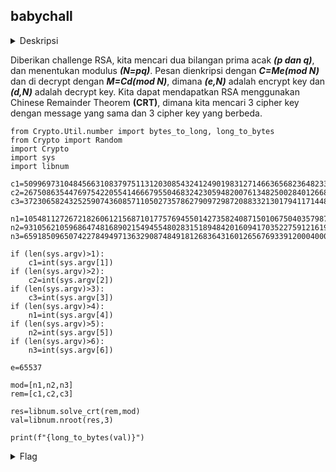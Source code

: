 ## babychall

<details>
  <summary>Deskripsi</summary>
  
  > Welcome to ARACTF! To start the CTF, please translate this flag that I get from display banner! [Good Morning](https://www.youtube.com/watch?v=SBrXvqRfb5M) <br>
  > Format : ARA2023{lowercase_flag} <br>
  > [Attachments](./pairs_of_numbers.txt) <br>
  > Author: circlebytes#5520
  
</details>

Diberikan challenge RSA, kita mencari dua bilangan prima acak <b><i>(p dan q)</i></b>, dan menentukan modulus <b><i>(N=pq)</i></b>.
Pesan dienkripsi dengan <b><i>C=Me(mod N)</i></b> dan di decrypt dengan <b><i>M=Cd(mod N)</i></b>, dimana <b><i>(e,N)</i></b> adalah encrypt key dan <b><i>(d,N)</i></b> adalah decrypt key. Kita dapat mendapatkan RSA menggunakan Chinese Remainder Theorem <b>(CRT)</b>, dimana kita mencari 3 cipher key dengan message yang sama dan 3 cipher key yang berbeda.

```python3
from Crypto.Util.number import bytes_to_long, long_to_bytes
from Crypto import Random
import Crypto
import sys
import libnum

c1=50996973104845663108379751131203085432412490198312714663656823648233038479298192861451834246930208140110173699058527919020115432586705400467345647806522331396447650847650133013246673390879222719169248862420278256322967718701700458729207793124758166438641448112314489945863231881982352790765130535004090053677
c2=2675086354476975422055414666795504683242305948200761348250028401266882028494792724072473530888031343997988485639367375927974100307107406775103695198800703704181414736281388464205429123159605048186634852771717909704864647112817586024682299987868607933059634279556321476204813521201682662328510086496215821461
c3=37230658243252590743608571105027357862790972987208833213017941171448753815654839901699526651433771324826895355671255944414893947963934979068257310367315935701270804390799121669635153012916402271190722618997500392911737767143316552376495882986935695146970853914275481717400268832644987157988727575513351441919

n1=105481127267218260612156871017757694550142735824087150106750403579877495059230413046181301355871045357138033343315900732228502875706659244844711538497850413046440270578916645981161000807526427004236918404837363404678029443944950655102252423415631977020625826867728898231382737396728896847618010577420408630133
n2=93105621059686474816890215494554802831518948420160941703522759121619785851270608634130307450227557987976818162331982289634215037184075864787223681218982602092806757888533587126974091077190242797461318907280759075612577475534626062060960739269828789274137274363970056276139434039315860052556417340696998509271
n3=65918509650742278494971363290874849181268364316012656769339120004000702945271942533097529884964063109377036715847176196280943807261986848593000424143320280053279021411394267268255337783494901606319687457351586915314662800434632332988978858085931586830283694881538759008360486661936884202274973387108214754101

if (len(sys.argv)>1):
    c1=int(sys.argv[1])
if (len(sys.argv)>2):
    c2=int(sys.argv[2])
if (len(sys.argv)>3):
    c3=int(sys.argv[3])
if (len(sys.argv)>4):
    n1=int(sys.argv[4])
if (len(sys.argv)>5):
    n2=int(sys.argv[5])
if (len(sys.argv)>6):
    n3=int(sys.argv[6])

e=65537

mod=[n1,n2,n3]
rem=[c1,c2,c3]

res=libnum.solve_crt(rem,mod)
val=libnum.nroot(res,3)

print(f"{long_to_bytes(val)}")
```

</details>

<details>
  <summary>Flag</summary>
  
  > `ARA2023{s00000_much_c1ph3r_but_5m4ll_e_5t1ll_d0_th3_j0b}`
  
</details>
